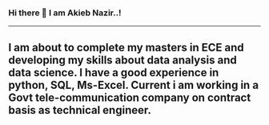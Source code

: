 ### Hi there 👋 I am Akieb Nazir..!
---
I am about to complete my masters in ECE and developing my skills about data analysis and data science.
I have a good experience in python, SQL, Ms-Excel.
Current i am working in a  Govt tele-communication company on contract basis as technical engineer.
---
<!--
**AkiebNazir/AkiebNazir** is a ✨ _special_ ✨ repository because its `README.md` (this file) appears on your GitHub profile.

Here are some ideas to get you started:

- 🔭 I’m currently working on ...
- 🌱 I’m currently learning ...
- 👯 I’m looking to collaborate on ...
- 🤔 I’m looking for help with ...
- 💬 Ask me about ...
- 📫 How to reach me: ...
- 😄 Pronouns: ...
- ⚡ Fun fact: ...
-->
